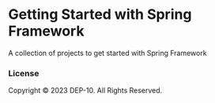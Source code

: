 # Getting Started with Spring Framework

A collection of projects to get started with Spring Framework

### License
Copyright &copy; 2023 DEP-10. All Rights Reserved.
